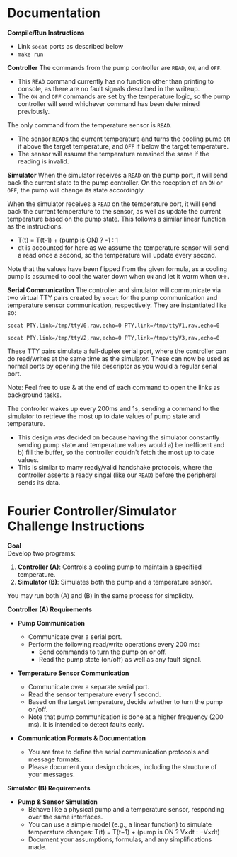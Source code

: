 # Documentation

**Compile/Run Instructions**
- Link `socat` ports as described below
- `make run`

**Controller**
The commands from the pump controller are `READ`,  `ON`, and `OFF`.
- This `READ` command currently has no function other than printing to console, as there are no fault signals described in the writeup.
- The `ON` and `OFF` commands are set by the temperature logic, so the pump controller will send whichever command has been determined previously.

The only command from the temperature sensor is `READ`.
- The sensor `READ`s the current temperature and turns the cooling pump `ON` if above the target temperature, and `OFF` if below the target temperature.
- The sensor will assume the temperature remained the same if the reading is invalid.

**Simulator**
 When the simulator receives a `READ` on the pump port, it will send back the current state to the pump controller. On the reception of an `ON` or `OFF`, the pump will change its state accordingly.
 
 When the simulator receives a `READ` on the temperature port, it will send back the current temperature to the sensor, as well as update the current temperature based on the pump state. This follows a similar linear function as the instructions.
-  T(t) = T(t-1) + (pump is ON) ? -1 : 1
- dt is accounted for here as we assume the temperature sensor will send a read once a second, so the temperature will update every second.

Note that the values have been flipped from the given formula, as a cooling pump is assumed to cool the water down when `ON` and let it warm when `OFF`.

**Serial Communication**
The controller and simulator will communicate via two virtual TTY pairs created by `socat` for the pump communication and temperature sensor communication, respectively. They are instantiated like so:

`socat PTY,link=/tmp/ttyV0,raw,echo=0 PTY,link=/tmp/ttyV1,raw,echo=0`

`socat PTY,link=/tmp/ttyV2,raw,echo=0 PTY,link=/tmp/ttyV3,raw,echo=0`

These TTY pairs simulate a full-duplex serial port, where the controller can do read/writes at the same time as the simulator. These can now be used as normal ports by opening the file descriptor as you would a regular serial port.

Note: Feel free to use & at the end of each command to open the links as background tasks.

The controller wakes up every 200ms and 1s, sending a command to the simulator to retrieve the most up to date values of pump state and temperature. 
- This design was decided on because having the simulator constantly sending pump state and temperature values would a) be inefficent and b) fill the buffer, so the controller couldn't fetch the most up to date values.
- This is similar to many ready/valid handshake protocols, where the controller asserts a ready singal (like our `READ`) before the peripheral sends its data.

# Fourier Controller/Simulator Challenge Instructions

**Goal**  
Develop two programs:
1.  **Controller (A)**: Controls a cooling pump to maintain a specified temperature.
2.  **Simulator (B)**: Simulates both the pump and a temperature sensor.
    

You may run both (A) and (B) in the same process for simplicity.

**Controller (A) Requirements**

-   **Pump Communication**
    -   Communicate over a serial port.
    -   Perform the following read/write operations every 200 ms:
        -   Send commands to turn the pump on or off.
        -   Read the pump state (on/off) as well as any fault signal.
            
-   **Temperature Sensor Communication**
    -   Communicate over a separate serial port.
    -   Read the sensor temperature every 1 second.
    -   Based on the target temperature, decide whether to turn the pump on/off.
    -   Note that pump communication is done at a higher frequency (200 ms). It is intended to detect faults early.
        
-   **Communication Formats & Documentation**
    -   You are free to define the serial communication protocols and message formats.
    -   Please document your design choices, including the structure of your messages.
        

**Simulator (B) Requirements**

-   **Pump & Sensor Simulation**
    -   Behave like a physical pump and a temperature sensor, responding over the same interfaces.
    -   You can use a simple model (e.g., a linear function) to simulate temperature changes: T(t) = T(t−1) + (pump is ON ? V×dt : −V×dt)
    -   Document your assumptions, formulas, and any simplifications made.